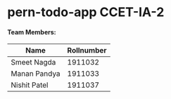 # pern-todo-app CCET-IA-2

#### Team Members:

Name | Rollnumber
--- | --- 
 Smeet Nagda | 1911032 
 Manan Pandya | 1911033 
 Nishit Patel | 1911037 
